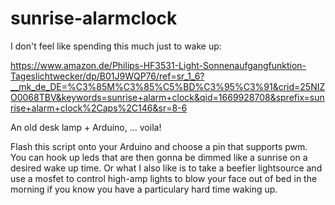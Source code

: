 # sunrise-alarmclock

I don't feel like spending this much just to wake up:

https://www.amazon.de/Philips-HF3531-Light-Sonnenaufgangfunktion-Tageslichtwecker/dp/B01J9WQP76/ref=sr_1_6?__mk_de_DE=%C3%85M%C3%85%C5%BD%C3%95%C3%91&crid=25NIZO0068TBV&keywords=sunrise+alarm+clock&qid=1669928708&sprefix=sunrise+alarm+clock%2Caps%2C146&sr=8-6

An old desk lamp + Arduino, ... voila! 

Flash this script onto your Arduino and choose a pin that supports pwm. You can hook up leds that are then gonna be dimmed like a sunrise on a desired wake up time. Or what I also like is to take a beefier lightsource and use a mosfet to control high-amp lights to blow your face out of bed in the morning if you know you have a particulary hard time waking up. 
